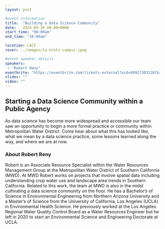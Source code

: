 ```yaml
---
layout: post

#event information
title:  "Building a Data Science Community"
date:   2024-09-26 08:00+0800
start_time: "08:00am"
end_time: "10:00am"

location: LACI
cover: ../images/la-kretz-campus.jpeg

#event speaker details
speakers: 
 - "Robert Reny"
eventbrite: "https://eventbrite.com/tickets-external?eid=989273031267&ref=etckt"
slides: ""
video: ""
---
```


## Starting a Data Science Community within a Public Agency

As data science has become more widespread and accessible our team saw an opportunity to begin a more formal practice or community within Metropolitan Water District. Come hear about what this has looked like, what we mean by a data science practice, some lessons learned along the way, and where we are at now.

### About Robert Reny

Robert is an Associate Resource Specialist within the Water Resources Management Group at the Metropolitan Water District of Southern California (MWD). At MWD Robert works on projects that involve spatial data including understanding crop water use and landscape area trends in Southern California. Related to this work, the team at MWD is also in the midst cultivating a data science community on the floor. He has a Bachelor’s of Science in Environmental Engineering from Northern Arizona University and a Master’s of Science from the University of California, Los Angeles (UCLA) in Environmental Health Science. He previously worked at the Los Angeles Regional Water Quality Control Board as a Water Resources Engineer but he left in 2020 to start an Environmental Science and Engineering Doctorate at UCLA.

